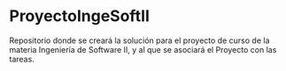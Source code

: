 # ProyectoIngeSoftII
Repositorio donde se creará la solución para el proyecto de curso de la materia Ingeniería de Software II, y al que se asociará el Proyecto con las tareas.
